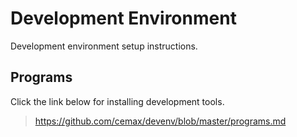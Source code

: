 # Development Environment
Development environment setup instructions.

## Programs
Click the link below for installing development tools.
> https://github.com/cemax/devenv/blob/master/programs.md

